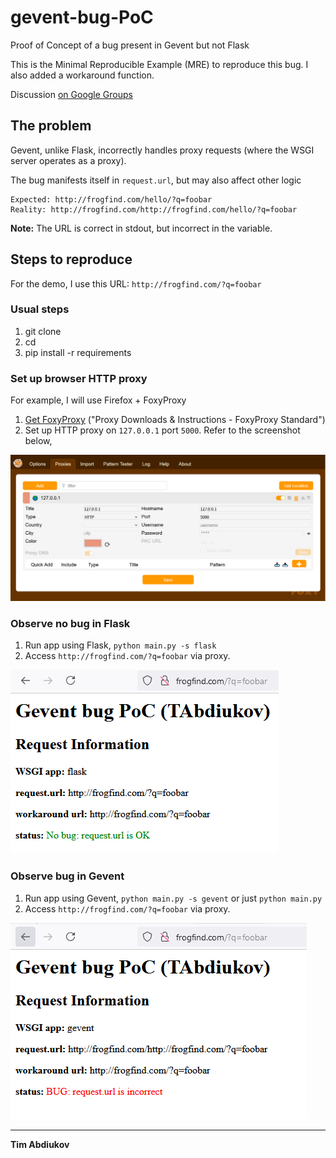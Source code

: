 # gevent-bug-PoC
Proof of Concept of a bug present in Gevent but not Flask

This is the Minimal Reproducible Example (MRE) to reproduce this bug. I also added a workaround function.

Discussion [on Google Groups](https://groups.google.com/g/gevent/c/s5yWD3GSPc0)

## The problem

Gevent, unlike Flask, incorrectly handles proxy requests (where the WSGI server operates as a proxy).

The bug manifests itself in `request.url`, but may also affect other logic

```
Expected: http://frogfind.com/hello/?q=foobar
Reality: http://frogfind.com/http://frogfind.com/hello/?q=foobar
```

**Note:** The URL is correct in stdout, but incorrect in the variable.

## Steps to reproduce

For the demo, I use this URL: `http://frogfind.com/?q=foobar`

### Usual steps

1. git clone
2. cd
3. pip install -r requirements

### Set up browser HTTP proxy

For example, I will use Firefox + FoxyProxy
1. [Get FoxyProxy]([https://getfoxyproxy.org/](https://getfoxyproxy.org/downloads/)) ("Proxy Downloads & Instructions - FoxyProxy Standard")
2. Set up HTTP proxy on `127.0.0.1` port `5000`. Refer to the screenshot below,

![74b635a8069290ad6b7e3c253cb01efd.png](/_images/74b635a8069290ad6b7e3c253cb01efd.png)

### Observe no bug in Flask

1. Run app using Flask, `python main.py -s flask` 
2. Access `http://frogfind.com/?q=foobar` via proxy.

![ab88cfb5700839316761071489c26f8a.png](/_images/ab88cfb5700839316761071489c26f8a.png)

### Observe bug in Gevent

1. Run app using Gevent, `python main.py -s gevent` or just `python main.py`
2. Access `http://frogfind.com/?q=foobar` via proxy.

![70622f591543b8206f61f95f79ba1c0f.png](/_images/70622f591543b8206f61f95f79ba1c0f.png)

-------------------------------
**Tim Abdiukov**

